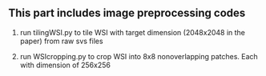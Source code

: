 ## This part includes image preprocessing codes

1. run tilingWSI.py to tile WSI with target dimension (2048x2048 in the paper) from raw svs files 

2. run WSIcropping.py to crop WSI into 8x8 nonoverlapping patches. Each with dimension of 256x256
